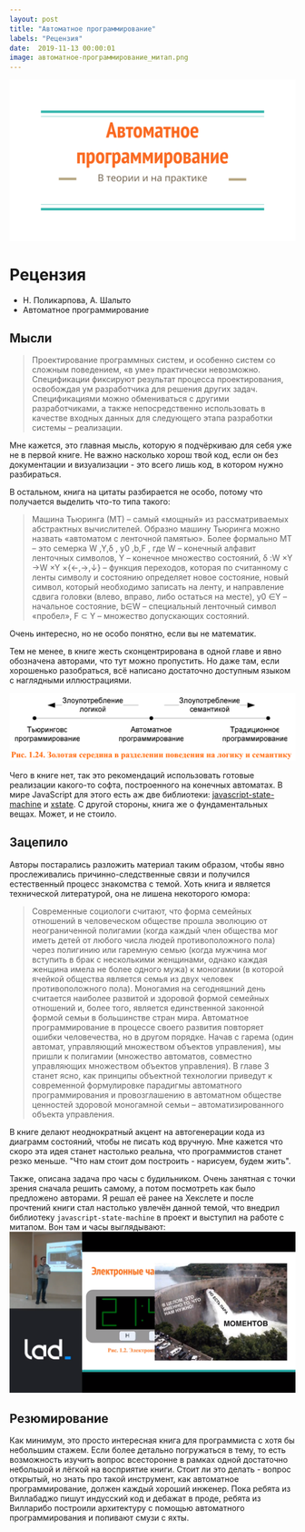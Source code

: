 ```yaml
---
layout: post
title: "Автоматное программирование"
labels: "Рецензия"
date:  2019-11-13 00:00:01
image: автоматное-программирование_митап.png
---
```


![Обложка](/assets/img/автоматное-программирование.png)

# Рецензия

* Н. Поликарпова, А. Шалыто
* Автоматное программирование

## Мысли

> Проектирование программных систем, и особенно систем со сложным поведением, «в уме» практически невозможно. Спецификации фиксируют результат процесса проектирования, освобождая ум разработчика для решения других задач. Спецификациями можно обмениваться с другими разработчиками, а также непосредственно использовать в качестве входных данных для следующего этапа разработки системы – реализации. 
 
Мне кажется, это главная мысль, которую я подчёркиваю для себя уже не в первой книге. Не важно насколько хорош твой код, если он без документации и визуализации - это всего лишь код, в котором нужно разбираться. 

В остальном, книга на цитаты разбирается не особо, потому что получается выделить что-то типа такого:

> Машина Тьюринга (МТ) – самый «мощный» из рассматриваемых абстрактных вычислителей.  Образно машину Тьюринга можно назвать «автоматом с ленточной памятью». Более формально МТ – это семерка W ,Y,δ , y0 ,b,F , где W – конечный алфавит ленточных символов, Y – конечное множество состояний, δ :W ×Y →W ×Y ×{←,→,↓} – функция переходов, которая по считанному с ленты символу и состоянию определяет новое состояние, новый символ, который необходимо записать на ленту, и направление сдвига головки (влево, вправо, либо остаться на месте), y0 ∈Y – начальное состояние, b∈W – специальный ленточный символ «пробел», F ⊂ Y – множество допускающих состояний.

Очень интересно, но не особо понятно, если вы не математик.

Тем не менее, в книге жесть сконцентрирована в одной главе и явно обозначена авторами, что тут можно пропустить. Но даже там, если хорошенько разобраться, всё написано достаточно доступным языком с наглядными иллюстрациями.

![автоматы-и-ооп](/assets/img/автоматы-и-ооп.png)

Чего в книге нет, так это рекомендаций использовать готовые реализации какого-то софта, построенного на конечных автоматах. В мире JavaScript для этого есть аж две библиотеки: [javascript-state-machine](https://github.com/jakesgordon/javascript-state-machine) и [xstate](https://github.com/davidkpiano/xstate). С другой стороны, книга же о фундаментальных вещах. Может, и не стоило.

## Зацепило

Авторы постарались разложить материал таким образом, чтобы явно прослеживались причинно-следственные связи и получился естественный процесс знакомства с темой. Хоть книга и является технической литературой, она не лишена некоторого юмора:
> Современные социологи считают, что форма семейных отношений в человеческом обществе прошла эволюцию от неограниченной полигамии (когда каждый член общества мог иметь детей от любого числа людей противоположного пола) через полигинию или гаремную семью (когда мужчина мог вступить в брак с несколькими женщинами, однако каждая женщина имела не более одного мужа) к моногамии (в которой ячейкой общества является семья из двух человек противоположного пола). Моногамия на сегодняшний день считается наиболее развитой и здоровой формой семейных отношений и, более того, является единственной законной формой семьи в большинстве стран мира. Автоматное программирование в процессе своего развития повторяет ошибки человечества, но в другом порядке. Начав с гарема (один автомат, управляющий множеством объектов управления), мы пришли к полигамии (множество автоматов, совместно управляющих множеством объектов управления). В главе 3 станет ясно, как принципы объектной технологии приведут к современной формулировке парадигмы автоматного программирования и провозглашению в автоматном обществе ценностей здоровой моногамной семьи – автоматизированного объекта управления.

В книге делают неоднократный акцент на автогенерации кода из диаграмм состояний, чтобы не писать код вручную. Мне кажется что скоро эта идея станет настолько реальна, что программистов станет резко меньше. "Что нам стоит дом построить - нарисуем, будем жить".

Также, описана задача про часы с будильником. Очень занятная с точки зрения сначала решить самому, а потом посмотреть как было предложено авторами. Я решал её ранее на Хекслете и после прочтений книги стал настолько увлечён данной темой, что внедрил библиотеку `javascript-state-machine` в проект и выступил на работе с митапом. Вон там и часы выглядывают:
![Митап](/assets/img/автоматное-программирование_митап.png)

## Резюмирование

Как минимум, это просто интересная книга для программиста с хотя бы небольшим стажем. Если более детально погружаться в тему, то есть возможность изучить вопрос всесторонне в рамках одной достаточно небольшой и лёгкой на восприятие книги. Стоит ли это делать - вопрос открытый, но знать про такой инструмент, как автоматное программирование, должен каждый хороший инженер. Пока ребята из Виллабаджо пишут индусский код и дебажат в проде, ребята из Вилларибо построили архитектуру с помощью автоматного программирования и попивают смузи с яхты. 
